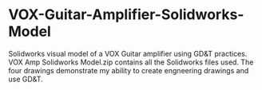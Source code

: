 # VOX-Guitar-Amplifier-Solidworks-Model
Solidworks visual model of a VOX Guitar amplifier using GD&amp;T practices.  
VOX Amp Solidworks Model.zip contains all the Solidworks files used.
The four drawings demonstrate my ability to create engneering drawings and use GD&T.
